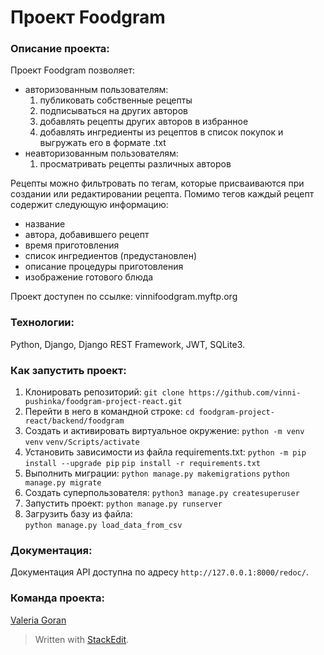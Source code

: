 
# Проект Foodgram
### Описание проекта:
Проект Foodgram позволяет:
 - авторизованным пользователям:
   1) публиковать собственные рецепты
   2) подписываться на других авторов
   3) добавлять рецепты других авторов в избранное
   4) добавлять ингредиенты из рецептов в список покупок и выгружать его в формате .txt
 - неавторизованным пользователям:
    1) просматривать рецепты различных авторов
     
Рецепты можно фильтровать по тегам, которые присваиваются при создании или редактировании рецепта. Помимо тегов каждый рецепт содержит следующую информацию:
 - название
 - автора, добавившего рецепт
 -  время приготовления
 - список ингредиентов (предустановлен)
 - описание процедуры приготовления
 - изображение готового блюда

 Проект доступен по ссылке: vinnifoodgram.myftp.org

### Технологии:
Python, Django, Django REST Framework, JWT, SQLite3.

### Как запустить проект:
1. Клонировать репозиторий:
```git clone https://github.com/vinni-pushinka/foodgram-project-react.git```
2. Перейти в него в командной строке:
```cd foodgram-project-react/backend/foodgram ```
3. Cоздать и активировать виртуальное окружение:
```python -m venv venv```
```venv/Scripts/activate```
4. Установить зависимости из файла requirements.txt:
```python -m pip install --upgrade pip```
```pip install -r requirements.txt```
5. Выполнить миграции:
```python manage.py makemigrations```
```python manage.py migrate```
6. Создать суперпользователя:
```python3 manage.py createsuperuser```
7. Запустить проект:
```python manage.py runserver```
8.  Загрузить базу из файла:  
```python manage.py load_data_from_csv```

### Документация:
Документация API доступна по адресу `http://127.0.0.1:8000/redoc/`.

### Команда проекта:
[Valeria Goran](https://github.com/vinni-pushinka)

> Written with [StackEdit](https://stackedit.io/).